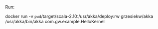 Run:

docker run -v `pwd`/target/scala-2.10:/usr/akka/deploy:rw grzesiekw/akka /usr/akka/bin/akka com.gw.example.HelloKernel